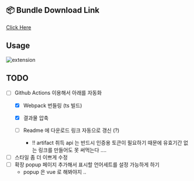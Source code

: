 ## 📦 Bundle Download Link

[Click Here](https://github.com/teple/simple-language-selector/suites/3504665218/artifacts/83534907)

## Usage

![extension](https://user-images.githubusercontent.com/32691296/129663181-e1e1df94-4dc1-4963-ba0c-a03ffe3c404f.gif)

## TODO

- [ ] Github Actions 이용해서 아래를 자동화
  - [x] Webpack 번들링 (ts 빌드)
  - [x] 결과물 압축

  - [ ] Readme 에 다운로드 링크 자동으로 갱신 (?)
    - !! artifact 취득 api 는 반드시 인증용 토큰이 필요하기 때문에 유효기간 없는 링크를 만들어도 못 써먹는다 ....
- [ ] 스타일 좀 더 이쁘게 수정
- [ ] 확장 popup 페이지 추가해서 표시할 언어세트를 설정 가능하게 하기
  - popup 은 vue 로 해봐야지 ..
